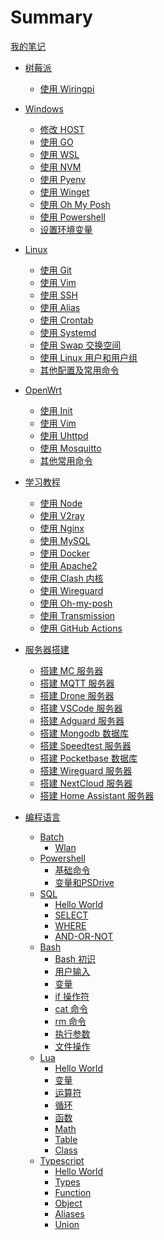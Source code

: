 # Summary

[我的笔记](index.md)

- [树莓派]()

  - [使用 Wiringpi](rpi/wiringpi.md)

- [Windows]()

  - [修改 HOST](windows/host.md)
  - [使用 GO](windows/go.md)
  - [使用 WSL](windows/wsl.md)
  - [使用 NVM](windows/nvm.md)
  - [使用 Pyenv](windows/pyenv.md)
  - [使用 Winget](windows/winget.md)
  - [使用 Oh My Posh](windows/oh-my-posh.md)
  - [使用 Powershell](windows/powershell.md)
  - [设置环境变量](windows/env.md)

- [Linux]()

  - [使用 Git](linux/git.md)
  - [使用 Vim](linux/vim.md)
  - [使用 SSH](linux/ssh.md)
  - [使用 Alias](linux/aliases.md)
  - [使用 Crontab](linux/crontab.md)
  - [使用 Systemd](linux/systemd.md)
  - [使用 Swap 交换空间](linux/swap.md)
  - [使用 Linux 用户和用户组](linux/users.md)
  - [其他配置及常用命令](linux/others.md)

- [OpenWrt]()

  - [使用 Init](openwrt/init.md)
  - [使用 Vim](openwrt/vim.md)
  - [使用 Uhttpd](openwrt/uhttpd.md)
  - [使用 Mosquitto](openwrt/mosquitto.md)
  - [其他常用命令](openwrt/others.md)

- [学习教程]()

  - [使用 Node](tutorial/node.md)
  - [使用 V2ray](tutorial/v2ray.md)
  - [使用 Nginx](tutorial/nginx.md)
  - [使用 MySQL](tutorial/mysql.md)
  - [使用 Docker](tutorial/docker.md)
  - [使用 Apache2](tutorial/apache2.md)
  - [使用 Clash 内核](tutorial/clash.md)
  - [使用 Wireguard](tutorial/wireguard.md)
  - [使用 Oh-my-posh](tutorial/oh-my-posh.md)
  - [使用 Transmission](tutorial/transmission.md)
  - [使用 GitHub Actions](tutorial/github-actions.md)

- [服务器搭建]()

  - [搭建 MC 服务器](server/minecraft.md)
  - [搭建 MQTT 服务器](server/mqtt.md)
  - [搭建 Drone 服务器](server/drone.md)
  - [搭建 VSCode 服务器](server/vscode.md)
  - [搭建 Adguard 服务器](server/adguard.md)
  - [搭建 Mongodb 数据库](server/mongodb.md)
  - [搭建 Speedtest 服务器](server/speedtest.md)
  - [搭建 Pocketbase 数据库](server/pocketbase.md)
  - [搭建 Wireguard 服务器](server/wireguard.md)
  - [搭建 NextCloud 服务器](server/nextcloud.md)
  - [搭建 Home Assistant 服务器](server/homeassistant.md)

- [编程语言]()
  - [Batch]()
    - [Wlan](programming/batch/wlan.md)
  - [Powershell]()
    - [基础命令](programming/powershell/basics.md)
    - [变量和PSDrive](programming/powershell/variable-and-psdrive.md)
  - [SQL]()
    - [Hello World](programming/sql/hello-world.md)
    - [SELECT](programming/sql/select.md)
    - [WHERE](programming/sql/where.md)
    - [AND-OR-NOT](programming/sql/and-or-not.md)
  - [Bash]()
    - [Bash 初识](programming/bash/intro.md)
    - [用户输入](programming/bash/input.md)
    - [变量](programming/bash/variable.md)
    - [if 操作符](programming/bash/if.md)
    - [cat 命令](programming/bash/cat.md)
    - [rm 命令](programming/bash/rm.md)
    - [执行参数](programming/bash/argements.md)
    - [文件操作](programming/bash/file.md)
  - [Lua]()
    - [Hello World](programming/lua/hello-world.md)
    - [变量](programming/lua/variable.md)
    - [运算符](programming/lua/operator.md)
    - [循环](programming/lua/while.md)
    - [函数](programming/lua/function.md)
    - [Math](programming/lua/math.md)
    - [Table](programming/lua/table.md)
    - [Class](programming/lua/class.md)
  - [Typescript]()
    - [Hello World](programming/typescript/hello-world.md)
    - [Types](programming/typescript/types.md)
    - [Function](programming/typescript/function.md)
    - [Object](programming/typescript/object.md)
    - [Aliases](programming/typescript/aliases.md)
    - [Union](programming/typescript/union.md)
